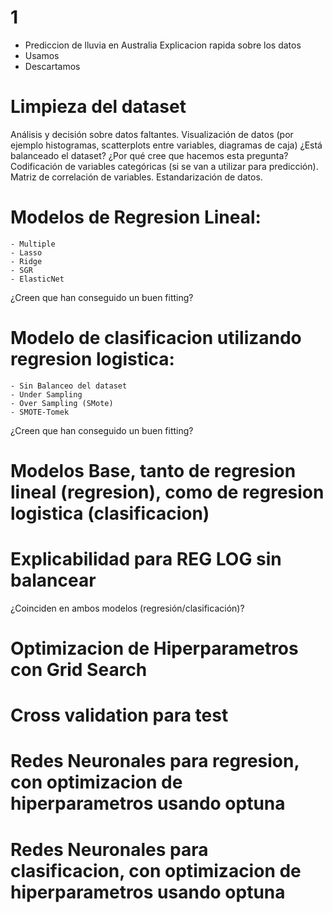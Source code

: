 # 1
- Prediccion de lluvia en Australia
Explicacion rapida sobre los datos
- Usamos
- Descartamos


# Limpieza del dataset
Análisis y decisión sobre datos faltantes.
Visualización de datos (por ejemplo histogramas, scatterplots entre variables, diagramas de caja)
¿Está balanceado el dataset? ¿Por qué cree que hacemos esta pregunta?
Codificación de variables categóricas (si se van a utilizar para predicción).
Matriz de correlación de variables.
Estandarización de datos.




# Modelos de Regresion Lineal:
    - Multiple
    - Lasso
    - Ridge
    - SGR
    - ElasticNet
¿Creen que han conseguido un buen fitting? 
# Modelo de clasificacion utilizando regresion logistica:
    - Sin Balanceo del dataset
    - Under Sampling
    - Over Sampling (SMote)
    - SMOTE-Tomek
¿Creen que han conseguido un buen fitting?

# Modelos Base, tanto de regresion lineal (regresion), como de regresion logistica (clasificacion)

# Explicabilidad para REG LOG sin balancear
¿Coinciden en ambos modelos (regresión/clasificación)?
# Optimizacion de Hiperparametros con Grid Search

# Cross validation para test


# Redes Neuronales para regresion, con optimizacion de hiperparametros usando optuna


# Redes Neuronales para clasificacion, con optimizacion de hiperparametros usando optuna

